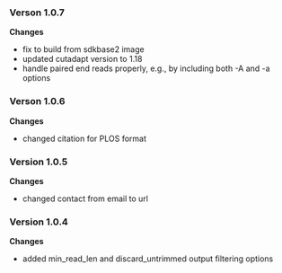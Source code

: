### Verson 1.0.7
__Changes__
- fix to build from sdkbase2 image
- updated cutadapt version to 1.18
- handle paired end reads properly, e.g., by including both -A and -a options

### Verson 1.0.6
__Changes__
- changed citation for PLOS format

### Version 1.0.5
__Changes__
- changed contact from email to url

### Version 1.0.4
__Changes__
- added min_read_len and discard_untrimmed output filtering options
